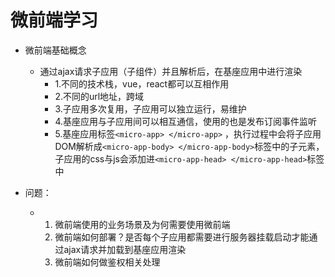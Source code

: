 # 微前端学习

- 微前端基础概念
  - 通过ajax请求子应用（子组件）并且解析后，在基座应用中进行渲染
    - 1.不同的技术栈，vue，react都可以互相作用
    - 2.不同的url地址，跨域
    - 3.子应用多次复用，子应用可以独立运行，易维护
    - 4.基座应用与子应用间可以相互通信，使用的也是发布订阅事件监听
    - 5.基座应用标签`<micro-app> </micro-app>` ，执行过程中会将子应用DOM解析成`<micro-app-body> </micro-app-body>`标签中的子元素，子应用的css与js会添加进`<micro-app-head> </micro-app-head>`标签中

- 问题：
  - 1. 微前端使用的业务场景及为何需要使用微前端
    2. 微前端如何部署？是否每个子应用都需要进行服务器挂载启动才能通过ajax请求并加载到基座应用渲染
    3. 微前端如何做鉴权相关处理

